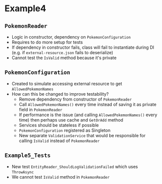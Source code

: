 ﻿# Example4

## `PokemonReader`
- Logic in constructor, dependency on `PokemonConfiguration`
- Requires to do more setup for tests
- If dependency in constructor fails, class will fail to instantiate during DI (e.g. if `external-resource.json` fails to deserialize)
- Cannot test the `IsValid` method because it's private

## `PokemonConfiguration`
- Created to simulate accessing external resource to get `AllowedPokemonNames`
- How can this be changed to improve testability?
    - Remove dependency from constructor of `PokemonReader`
    - Call `AllowedPokemonNames()` every time instead of saving it as private field in `PokemonReader`
    - If performance is the issue (and calling `AllowedPokemonNames()` every time) then perhaps use cache and `GetOrAdd` method
    - Services should be stateless if possible
    - `PokemonConfiguration` registered as Singleton
    - New separate `ValidationService` that would be responsible for calling `IsValid` instead of `PokemonReader`

## `Example5_Tests`
- New test `EntityReader_ShouldLogValidationFailed` which uses `ThrowAsync`
- We cannot test `IsValid` method in `PokemonReader`
